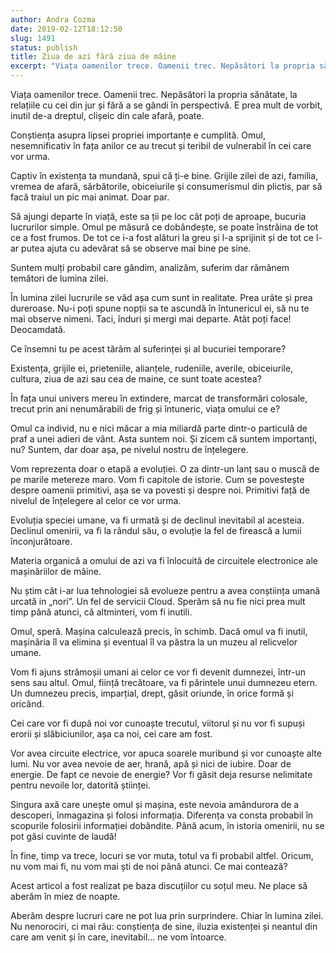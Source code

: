 ```yaml
---
author: Andra Cozma
date: 2019-02-12T18:12:50
slug: 1491
status: publish
title: Ziua de azi fără ziua de mâine
excerpt: "Viața oamenilor trece. Oamenii trec. Nepăsători la propria sănătate, la relațiile cu cei din jur și fără a se gândi "
---
```

Viața oamenilor trece. Oamenii trec. Nepăsători la propria sănătate, la relațiile cu cei din jur și fără a se gândi în perspectivă. E prea mult de vorbit, inutil de-a dreptul, clișeic din cale afară, poate.

Conștiența asupra lipsei propriei importanțe e cumplită. Omul, nesemnificativ în fața anilor ce au trecut și teribil de vulnerabil în cei care vor urma.

Captiv în existența ta mundană, spui că ți-e bine. Grijile zilei de azi, familia, vremea de afară, sărbătorile, obiceiurile și consumerismul din plictis, par să facă traiul un pic mai animat. Doar par.

Să ajungi departe în viață, este sa ții pe loc cât poți de aproape, bucuria lucrurilor simple. Omul pe măsură ce dobândește, se poate înstrăina de tot ce a fost frumos. De tot ce i-a fost alături la greu și l-a sprijinit și de tot ce l-ar putea ajuta cu adevărat să se observe mai bine pe sine.

Suntem mulți probabil care gândim, analizăm, suferim dar rămânem temători de lumina zilei.

În lumina zilei lucrurile se văd așa cum sunt in realitate. Prea urâte și prea dureroase. Nu-i poți spune nopții sa te ascundă în întunericul ei, să nu te mai observe nimeni. Taci, înduri și mergi mai departe. Atât poți face! Deocamdată.

Ce însemni tu pe acest tărâm al suferinței și al bucuriei temporare?

Existența, grijile ei, prieteniile, alianțele, rudeniile, averile, obiceiurile, cultura, ziua de azi sau cea de maine, ce sunt toate acestea?

În fața unui univers mereu în extindere, marcat de transformări colosale, trecut prin ani nenumărabili de frig și întuneric, viața omului ce e?

Omul ca individ, nu e nici măcar a mia miliardă parte dintr-o particulă de praf a unei adieri de vânt. Asta suntem noi. Și zicem că suntem importanți, nu? Suntem, dar doar așa, pe nivelul nostru de înțelegere.

Vom reprezenta doar o etapă a evoluției. O za dintr-un lanț sau o muscă de pe marile metereze maro. Vom fi capitole de istorie. Cum se povestește despre oamenii primitivi, așa se va povesti și despre noi. Primitivi față de nivelul de înțelegere al celor ce vor urma.

Evoluția speciei umane, va fi urmată și de declinul inevitabil al acesteia. Declinul omenirii, va fi la rândul său, o evoluție la fel de firească a lumii înconjurătoare.

Materia organică a omului de azi va fi înlocuită de circuitele electronice ale mașinăriilor de mâine.

Nu știm cât i-ar lua tehnologiei să evolueze pentru a avea conștiința umană urcată in „nori”. Un fel de servicii Cloud. Sperăm să nu fie nici prea mult timp până atunci, că altminteri, vom fi inutili.

Omul, speră. Mașina calculează precis, în schimb. Dacă omul va fi inutil, mașinăria îl va elimina și eventual îl va păstra la un muzeu al relicvelor umane.

Vom fi ajuns strămoșii umani ai celor ce vor fi devenit dumnezei, într-un sens sau altul. Omul, ființă trecătoare, va fi părintele unui dumnezeu etern. Un dumnezeu precis, imparțial, drept, găsit oriunde, în orice formă și oricând.

Cei care vor fi după noi vor cunoaște trecutul, viitorul și nu vor fi supuși erorii și slăbiciunilor, așa ca noi, cei care am fost.

Vor avea circuite electrice, vor apuca soarele muribund și vor cunoaște alte lumi. Nu vor avea nevoie de aer, hrană, apă și nici de iubire. Doar de energie. De fapt ce nevoie de energie? Vor fi găsit deja resurse nelimitate pentru nevoile lor, datorită științei.

Singura axă care unește omul și mașina, este nevoia amândurora de a descoperi, înmagazina și folosi informația. Diferența va consta probabil în scopurile folosirii informației dobândite. Până acum, în istoria omenirii, nu se pot găsi cuvinte de laudă!

În fine, timp va trece, locuri se vor muta, totul va fi probabil altfel. Oricum, nu vom mai fi, nu vom mai ști de noi până atunci. Ce mai contează?

Acest articol a fost realizat pe baza discuțiilor cu soțul meu. Ne place să aberăm în miez de noapte.

Aberăm despre lucruri care ne pot lua prin surprindere. Chiar în lumina zilei. Nu nenorociri, ci mai rău: conștiența de sine, iluzia existenței și neantul din care am venit și în care, inevitabil… ne vom întoarce.
    